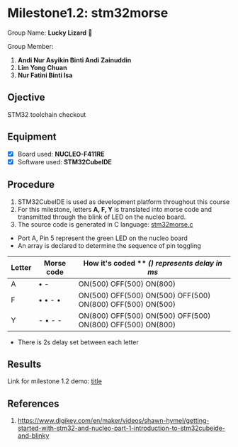 # Milestone1.2: stm32morse
Group Name: **Lucky Lizard** :lizard:

Group Member: 
1. **Andi Nur Asyikin Binti Andi Zainuddin**
2. **Lim Yong Chuan**
3. **Nur Fatini Binti Isa**

## Ojective
STM32 toolchain checkout
## Equipment
- [x] Board used: **NUCLEO-F411RE**
- [x] Software used: **STM32CubeIDE**
## Procedure
1. STM32CubeIDE is used as development platform throughout this course
2. For this milestone, letters **A, F, Y** is translated into morse code and transmitted through the blink of LED on the nucleo board.
3. The source code is generated in C language: [stm32morse.c](https://github.com/LuckyLizard-MKEL1123/stm32morse/blob/main/stm32morse.c)
   
  - Port A, Pin 5 represent the green LED on the nucleo board
  - An array is declared to determine the sequence of pin toggling

| Letter | Morse code | How it's coded ** *() represents delay in ms*|
| ----------- | ----------- | ----------- |
| A | • -| ON(500) OFF(500) ON(800) |
| F | • • - • | ON(500) OFF(500) ON(500) OFF(500) ON(800) OFF(500) ON(500) |
| Y | - • - -| ON(800) OFF(500) ON(500) OFF(500) ON(800) OFF(500) ON(800) |
  - There is 2s delay set between each letter
  
## Results
Link for milestone 1.2 demo: [title](pastelink)
## References
1. https://www.digikey.com/en/maker/videos/shawn-hymel/getting-started-with-stm32-and-nucleo-part-1-introduction-to-stm32cubeide-and-blinky

